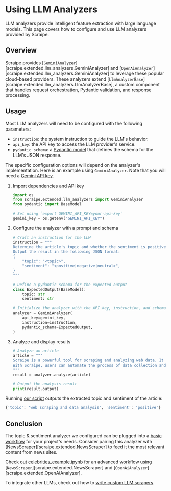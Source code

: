# Using LLM Analyzers

LLM analyzers provide intelligent feature extraction with large language models. This page covers how to configure and use LLM analyzers provided by Scraipe.

## Overview

Scraipe provides [`GeminiAnalyzer`][scraipe.extended.llm_analyzers.GeminiAnalyzer] and [`OpenAiAnalyzer`][scraipe.extended.llm_analyzers.GeminiAnalyzer] to leverage these popular cloud-based providers. These analyzers extend [`LlmAnalyzerBase`][scraipe.extended.llm_analyzers.LlmAnalyzerBase], a custom component that handles request orchestration, Pydantic validation, and response processing.

## Usage

Most LLM analyzers will need to be configured with the following parameters:

- `instruction`: the system instruction to guide the LLM's behavior.
- `api_key`: the API key to access the LLM provider's service.
- `pydantic_schema`: a [Pydantic model](https://docs.pydantic.dev/latest/concepts/models/) that defines the schema for the LLM's JSON response. 

The specific configuration options will depend on the analyzer's implementation. Here is an example using `GeminiAnalyzer`. Note that you will need a [Gemini API key](https://ai.google.dev/gemini-api/docs/api-key).

1. Import dependencies and API key

    ```python
    import os
    from scraipe.extended.llm_analyzers import GeminiAnalyzer
    from pydantic import BaseModel

    # Set using `export GEMINI_API_KEY=your-api-key`
    gemini_key = os.getenv("GEMINI_API_KEY")
    ```

2. Configure the analyzer with a prompt and schema
    ```python
    # Craft an instruction for the LLM
    instruction = """
    Determine the article's topic and whether the sentiment is positive, negative, or neutral.
    Output the result in the following JSON format:
    {
        "topic": "<topic>",
        "sentiment": "<positive|negative|neutral>",
    }
    """

    # Define a pydantic schema for the expected output
    class ExpectedOutput(BaseModel):
        topic: str
        sentiment: str
        
    # Initialize the analyzer with the API key, instruction, and schema
    analyzer = GeminiAnalyzer(
        api_key=gemini_key,
        instruction=instruction,
        pydantic_schema=ExpectedOutput,
    )
    ```

3. Analyze and display results
    ```python
    # Analyze an article
    article = """
    Scraipe is a powerful tool for scraping and analyzing web data. It allows users to extract information from websites easily and efficiently.
    With Scraipe, users can automate the process of data collection and analysis, saving time and effort.
    """
    result = analyzer.analyze(article)

    # Output the analysis result
    print(result.output)
    ```

Running [our script](https://github.com/SnpM/scraipe/blob/main/examples/gemini_analyzer_example.py) outputs the extracted topic and sentiment of the article:

```bash
{'topic': 'web scraping and data analysis', 'sentiment': 'positive'}
```

## Conclusion

The topic & sentiment analyzer we configured can be plugged into a [basic workflow](../get_started/basic_workflow.md) for your project's needs. Consider pairing this analyzer with [NewsScraper][scraipe.extended.NewsScraper] to feed it the most relevant content from news sites.

Check out [celebrities_example.ipynb](https://github.com/SnpM/scraipe/blob/main/examples/celebrities_example.ipynb) for an advanced workflow using [`NewsScraper`][scraipe.extended.NewsScraper] and [`OpenAiAnalyzer`][scraipe.extended.OpenAiAnalyzer].

To integrate other LLMs, check out how to [write custom LLM scrapers](../advanced_usage/./extending_llm_analyzers.md).